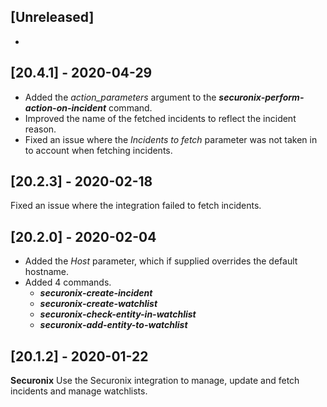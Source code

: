 ## [Unreleased]
-

## [20.4.1] - 2020-04-29
  - Added the *action_parameters* argument to the ***securonix-perform-action-on-incident*** command.
  - Improved the name of the fetched incidents to reflect the incident reason.
  - Fixed an issue where the *Incidents to fetch* parameter was not taken in to account when fetching incidents.

## [20.2.3] - 2020-02-18
Fixed an issue where the integration failed to fetch incidents.

## [20.2.0] - 2020-02-04
  - Added the *Host* parameter, which if supplied overrides the default hostname.
  - Added 4 commands.
    - ***securonix-create-incident***
    - ***securonix-create-watchlist***
    - ***securonix-check-entity-in-watchlist***
    - ***securonix-add-entity-to-watchlist***

## [20.1.2] - 2020-01-22
**Securonix**
Use the Securonix integration to manage, update and fetch incidents and manage watchlists.
